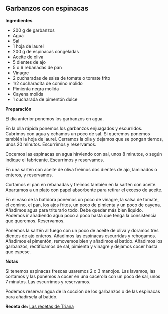 ## Garbanzos con espinacas

**Ingredientes**

- 200 g de garbanzos
- Agua
- Sal
- 1 hoja de laurel
- 200 g de espinacas congeladas
- Aceite de oliva
- 5 dientes de ajo
- 5 o 6 rebanadas de pan
- Vinagre
- 2 cucharadas de salsa de tomate o tomate frito
- 1/2 cucharadita de comino molido
- Pimienta negra molida
- Cayena molida
- 1 cucharada de pimentón dulce 

**Preparación**

El día anterior ponemos los garbanzos en agua.

En la olla rápida ponemos los garbanzos enjuagados y escurridos. Cubrimos con agua y echamos un poco de sal. Si queremos ponemos también la hoja de laurel. Cerramos la olla y dejamos que se pongan tiernos, unos 20 minutos. Escurrimos y reservamos.

Cocemos las espinacas en agua hirviendo con sal, unos 8 minutos, o según indique el fabricante. Escurrimos y reservamos.

En una sartén con aceite de oliva freímos dos dientes de ajo, laminados o enteros, y reservamos.

Cortamos el pan en rebanadas y freímos también en la sartén con aceite. Apartamos a un plato con papel absorbente para retirar el exceso de aceite.

En el vaso de la batidora ponemos un poco de vinagre, la salsa de tomate, el comino, el pan, los ajos fritos, un poco de pimienta y un poco de cayena. Añadimos agua para triturarlo todo. Debe quedar más bien líquido. Podemos ir añadiendo agua poco a poco hasta que tenga la consistencia que queremos. Reservamos.

Ponemos la sartén al fuego con un poco de aceite de oliva y doramos tres dientes de ajo enteros. Añadimos las espinacas escurridas y rehogamos. Añadimos el pimentón, removemos bien y añadimos el batido. Añadimos los garbanzos, rectificamos de sal, pimienta y vinagre y dejamos cocer hasta que espese.

**Notas**

Si tenemos espinacas frescas usaremos 2 o 3 manojos. Las lavamos, las cortamos y las ponemos a cocer en una cacerola con un poco de sal, unos 7 minutos. Las escurrimos y reservamos.

Podemos reservar agua de la cocción de los garbanzos o de las espinacas para añadírsela al batido.

**Receta de:** [Las recetas de Triana](http://www.lasrecetasdetriana.com/2013/02/espinacas-con-garbanzos-en-triana.html)